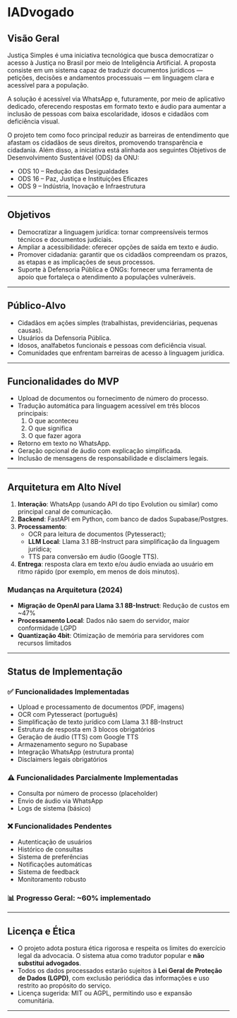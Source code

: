 # IADvogado

## Visão Geral

Justiça Simples é uma iniciativa tecnológica que busca democratizar o acesso à Justiça no Brasil por meio de Inteligência Artificial. A proposta consiste em um sistema capaz de traduzir documentos jurídicos — petições, decisões e andamentos processuais — em linguagem clara e acessível para a população.

A solução é acessível via WhatsApp e, futuramente, por meio de aplicativo dedicado, oferecendo respostas em formato texto e áudio para aumentar a inclusão de pessoas com baixa escolaridade, idosos e cidadãos com deficiência visual.

O projeto tem como foco principal reduzir as barreiras de entendimento que afastam os cidadãos de seus direitos, promovendo transparência e cidadania. Além disso, a iniciativa está alinhada aos seguintes Objetivos de Desenvolvimento Sustentável (ODS) da ONU:

- ODS 10 – Redução das Desigualdades  
- ODS 16 – Paz, Justiça e Instituições Eficazes  
- ODS 9 – Indústria, Inovação e Infraestrutura  

---

## Objetivos

- Democratizar a linguagem jurídica: tornar compreensíveis termos técnicos e documentos judiciais.  
- Ampliar a acessibilidade: oferecer opções de saída em texto e áudio.  
- Promover cidadania: garantir que os cidadãos compreendam os prazos, as etapas e as implicações de seus processos.  
- Suporte à Defensoria Pública e ONGs: fornecer uma ferramenta de apoio que fortaleça o atendimento a populações vulneráveis.

---

## Público-Alvo

- Cidadãos em ações simples (trabalhistas, previdenciárias, pequenas causas).  
- Usuários da Defensoria Pública.  
- Idosos, analfabetos funcionais e pessoas com deficiência visual.  
- Comunidades que enfrentam barreiras de acesso à linguagem jurídica.

---

## Funcionalidades do MVP

- Upload de documentos ou fornecimento de número do processo.  
- Tradução automática para linguagem acessível em três blocos principais:  
  1. O que aconteceu  
  2. O que significa  
  3. O que fazer agora  
- Retorno em texto no WhatsApp.  
- Geração opcional de áudio com explicação simplificada.  
- Inclusão de mensagens de responsabilidade e disclaimers legais.

---

## Arquitetura em Alto Nível

1. **Interação**: WhatsApp (usando API do tipo Evolution ou similar) como principal canal de comunicação.  
2. **Backend**: FastAPI em Python, com banco de dados Supabase/Postgres.  
3. **Processamento**:  
   - OCR para leitura de documentos (Pytesseract);  
   - **LLM Local**: Llama 3.1 8B-Instruct para simplificação da linguagem jurídica;  
   - TTS para conversão em áudio (Google TTS).  
4. **Entrega**: resposta clara em texto e/ou áudio enviada ao usuário em ritmo rápido (por exemplo, em menos de dois minutos).

### **Mudanças na Arquitetura (2024)**
- **Migração de OpenAI para Llama 3.1 8B-Instruct**: Redução de custos em ~47%
- **Processamento Local**: Dados não saem do servidor, maior conformidade LGPD
- **Quantização 4bit**: Otimização de memória para servidores com recursos limitados

---

## Status de Implementação

### ✅ **Funcionalidades Implementadas**
- Upload e processamento de documentos (PDF, imagens)
- OCR com Pytesseract (português)
- Simplificação de texto jurídico com Llama 3.1 8B-Instruct
- Estrutura de resposta em 3 blocos obrigatórios
- Geração de áudio (TTS) com Google TTS
- Armazenamento seguro no Supabase
- Integração WhatsApp (estrutura pronta)
- Disclaimers legais obrigatórios

### ⚠️ **Funcionalidades Parcialmente Implementadas**
- Consulta por número de processo (placeholder)
- Envio de áudio via WhatsApp
- Logs de sistema (básico)

### ❌ **Funcionalidades Pendentes**
- Autenticação de usuários
- Histórico de consultas
- Sistema de preferências
- Notificações automáticas
- Sistema de feedback
- Monitoramento robusto

### 📊 **Progresso Geral: ~60% implementado**

---

## Licença e Ética

- O projeto adota postura ética rigorosa e respeita os limites do exercício legal da advocacia. O sistema atua como tradutor popular e **não substitui advogados**.  
- Todos os dados processados estarão sujeitos à **Lei Geral de Proteção de Dados (LGPD)**, com exclusão periódica das informações e uso restrito ao propósito do serviço.  
- Licença sugerida: MIT ou AGPL, permitindo uso e expansão comunitária.

---

